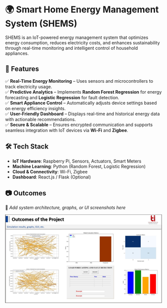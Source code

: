 # 🌍 Smart Home Energy Management System (SHEMS)

SHEMS is an IoT-powered energy management system that optimizes energy consumption, reduces electricity costs, and enhances sustainability through real-time monitoring and intelligent control of household appliances.

## 🚀 Features  
✅ **Real-Time Energy Monitoring** – Uses sensors and microcontrollers to track electricity usage.  
✅ **Predictive Analytics** – Implements **Random Forest Regression** for energy forecasting and **Logistic Regression** for fault detection.  
✅ **Smart Appliance Control** – Automatically adjusts device settings based on energy efficiency insights.  
✅ **User-Friendly Dashboard** – Displays real-time and historical energy data with actionable recommendations.  
✅ **Secure & Scalable** – Ensures encrypted communication and supports seamless integration with IoT devices via **Wi-Fi** and **Zigbee**.  

## 🛠️ Tech Stack  
- **IoT Hardware**: Raspberry Pi, Sensors, Actuators, Smart Meters  
- **Machine Learning**: Python (Random Forest, Logistic Regression)  
- **Cloud & Connectivity**: Wi-Fi, Zigbee  
- **Dashboard**: React.js / Flask (Optional)  

## 📷 Outcomes  
🔹 *Add system architecture, graphs, or UI screenshots here*  

![Outcomes of the Project](https://raw.githubusercontent.com/Anshuzz/Smart-Home-Energy-Management-System/main/Outcomes_of_the_Project.jpg)





